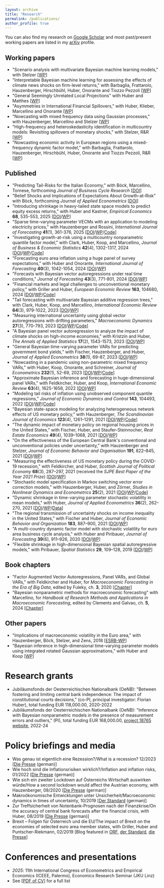 ```yaml
---
layout: archive
title: "Research"
permalink: /publications/
author_profile: true
---
```


You can also find my research on <a href="https://scholar.google.at/citations?user=ymlNJ_UAAAAJ&hl=en">Google Scholar</a> and most past/present working papers are listed in my <a href="https://arxiv.org/a/pfarrhofer_m_1.html">arXiv</a> profile.

## Working papers 
* "Scenario analysis with multivariate Bayesian machine learning models," with Stelzer [[WP](https://arxiv.org/abs/2502.08440)]
* "Interpretable Bayesian machine learning for assessing the effects of climate news shocks on firm-level returns," with Barbaglia, Frattarolo, Hauzenberger, Hirschbühl, Huber, Onorante and Tiozzo Pezzoli [[WP](http://ssrn.com/abstract=5133162)]
* "General Seemingly Unrelated Local Projections" with Huber and Matthes [[WP](http://arxiv.org/abs/2410.17105)]
* "Asymmetries in International Financial Spillovers," with Huber, Klieber, Marcellino and Onorante [[WP](https://arxiv.org/abs/2410.16214)]
* "Nowcasting with mixed frequency data using Gaussian processes," with Hauzenberger, Marcellino and Stelzer [[WP](https://arxiv.org/abs/2402.10574)]
* "High-frequency and heteroskedasticity identification in multicountry models: Revisiting spillovers of monetary shocks," with Stelzer, R&R [[WP](https://arxiv.org/abs/1912.03158)]
* "Nowcasting economic activity in European regions using a mixed-frequency dynamic factor model," with Barbaglia, Frattarolo, Hauzenberger, Hirschbühl, Huber, Onorante and Tiozzo Pezzoli, R&R [[WP](https://arxiv.org/abs/2401.10054)]

## Published
* "Predicting Tail-Risks for the Italian Economy," with Böck, Marcellino, Tornese, forthcoming _Journal of Business Cycle Research_ [[DOI](https://doi.org/10.1007/s41549-025-00106-1)]
* "Belief Shocks and Implications of Expectations About Growth-at-Risk" with Böck, forthcoming _Journal of Applied Econometrics_ [[DOI](https://doi.org/10.1002/jae.3117)]
* "Introducing shrinkage in heavy-tailed state space models to predict equity excess returns," with Huber and Kastner, _Empirical Economics_ **68**, 535-553, 2025 [[DOI](https://doi.org/10.1007/s00181-023-02437-3)/[WP](https://arxiv.org/abs/1805.12217)]
* "Sparse time-varying parameter VECMs with an application to modeling electricity prices," with Hauzenberger and Rossini, _International Journal of Forecasting_ **41**(1), 361-376, 2025 [[DOI](https://doi.org/10.1016/j.ijforecast.2024.09.001)/[WP](https://arxiv.org/abs/2011.04577)/[Code](https://github.com/nhauzenb/tvpvecm)]
* "Investigating growth-at-risk using a multicountry nonparametric quantile factor model," with Clark, Huber, Koop, and Marcellino, _Journal of Business & Economic Statistics_ **42**(4), 1302-1317, 2024 [[DOI](https://doi.org/10.1080/07350015.2024.2310020)/[WP](https://arxiv.org/abs/2110.03411)/[Code](https://github.com/mpfarrho/qf-bart)]
* "Forecasting euro area inflation using a huge panel of survey expectations," with Huber and Onorante, _International Journal of Forecasting_ **40**(3), 1042-1054, 2024 [[DOI](https://doi.org/10.1016/j.ijforecast.2023.09.003)/[WP](https://arxiv.org/abs/2207.12225)]
* "Forecasts with Bayesian vector autoregressions under real time conditions," _Journal of Forecasting_ **43**(3), 771-801, 2024 [[DOI](https://doi.org/10.1002/for.3055)/[WP](https://arxiv.org/abs/2004.04984)]
* "Financial markets and legal challenges to unconventional monetary policy," with Griller and Huber, _European Economic Review_ **163**, 104680, 2024 [[DOI](https://doi.org/10.1016/j.euroecorev.2024.104680)/[WP](https://arxiv.org/abs/2202.12695)/[Code](https://github.com/mpfarrho/idhet-mix)]
* "Tail forecasting with multivariate Bayesian additive regression trees," with Clark, Huber, Koop, and Marcellino, _International Economic Review_ **64**(3), 979-1022, 2023 [[DOI](https://onlinelibrary.wiley.com/doi/10.1111/iere.12619)/[WP](https://papers.ssrn.com/sol3/papers.cfm?abstract_id=3809866)]
* "Measuring international uncertainty using global vector autoregressions with drifting parameters," _Macroeconomic Dynamics_ **27**(3), 770-793, 2023
  [[DOI](https://doi.org/10.1017/S1365100521000663)/[WP](https://arxiv.org/abs/1908.06325)/[Code](https://github.com/mpfarrho/tvp-gvar-fsvm)]
* "A Bayesian panel vector autoregression to analyze the impact of climate shocks on high-income economies," with Kristzin and Huber, _The Annals of Applied Statistics_ **17**(2), 1543-1573, 2023 [[DOI](http://dx.doi.org/10.1214/22-AOAS1681)/[WP](https://arxiv.org/abs/1804.01554)]
* "General Bayesian time-varying parameter VARs for predicting government bond yields," with Fischer, Hauzenberger, and Huber, _Journal of Applied Econometrics_ **38**(1), 69-87, 2023 [[DOI](https://doi.org/10.1002/jae.2936)/[WP](https://arxiv.org/abs/2102.13393)]
* "Nowcasting in a pandemic using non-parametric mixed frequency VARs," with Huber, Koop, Onorante, and Schreiner, _Journal of Econometrics_ **232**(1), 52-69, 2023 [[DOI](https://doi.org/10.1016/j.jeconom.2020.11.006)/[WP](https://arxiv.org/abs/2008.12706)/[Code](https://github.com/mpfarrho/mf-bavart)]
* "Approximate Bayesian inference and forecasting in huge-dimensional panel VARs," with Feldkircher, Huber, and Koop, _International Economic Review_ **63**(4), 1625-1658, 2022 [[DOI](https://doi.org/10.1111/iere.12577)/[WP](https://arxiv.org/abs/2103.04944)]
* "Modeling tail risks of inflation using unobserved component quantile regressions," _Journal of Economic Dynamics and Control_ **143**, 104493, 2022 [[DOI](https://www.sciencedirect.com/science/article/abs/pii/S016518892200197X)/[WP](https://arxiv.org/abs/2103.03632)/[Code](https://github.com/mpfarrho/tvp-qr)]
* "Bayesian state-space modeling for analyzing heterogeneous network effects of US monetary policy," with Hauzenberger, _The Scandinavian Journal of Economics_ **123**(4), 1261–1291, 2021 [[DOI](https://doi.org/10.1111/sjoe.12436)/[WP](https://arxiv.org/abs/1911.06206)/[Code](https://github.com/mpfarrho/tvp-network-panel)]
* "The dynamic impact of monetary policy on regional housing prices in the United States," with Fischer, Huber, and Staufer-Steinnocher, _Real Estate Economics_ **49**(4), 1039–1068, 2021 [[DOI](https://doi.org/10.1111/1540-6229.12274)/[WP](https://arxiv.org/abs/1802.05870)]
* "On the effectiveness of the European Central Bank's conventional and unconventional policies under uncertainty," with Hauzenberger and Stelzer, _Journal of Economic Behavior and Organisation_ **191**, 822–845, 2021 [[DOI](https://doi.org/10.1016/j.jebo.2021.09.041)/[WP](https://arxiv.org/abs/2011.14424)]
* "Measuring the effectiveness of US monetary policy during the COVID-19 recession," with Feldkircher, and Huber, _Scottish Journal of Political Economy_ **68**(3), 287–297, 2021 (received the _SJPE Best Paper of the Year 2021 Prize_) [[DOI](https://doi.org/10.1111/sjpe.12275)/[WP](https://arxiv.org/abs/2007.15419)]
* "Stochastic model specification in Markov switching vector error correction models," with Hauzenberger, Huber, and Zörner, _Studies in Nonlinear Dynamics and Econometrics_ **25**(2), 2021 [[DOI](https://doi.org/10.1515/snde-2018-0069)/[WP](https://arxiv.org/abs/1807.00529)/[Code](https://www.dropbox.com/s/rk16vrnsesqtfz6/HHO2020.zip?dl=0)]
* "Dynamic shrinkage in time-varying parameter stochastic volatility in mean models," with Huber, _Journal of Applied Econometrics_ **36**(2), 262–270, 2021 [[DOI](https://doi.org/10.1002/jae.2804)/[WP](https://arxiv.org/abs/2005.06851)/[Data](http://qed.econ.queensu.ca/jae/datasets/huber005/)]
* "The regional transmission of uncertainty shocks on income inequality in the United States," with Fischer and Huber, _Journal of Economic Behavior and Organization_ **183**, 887–900, 2021 [[DOI](https://doi.org/10.1016/j.jebo.2019.03.004)/[WP](https://arxiv.org/abs/1806.08278)]
* "A multi-country dynamic factor model with stochastic volatility for euro area business cycle analysis," with Huber and Piribauer, _Journal of Forecasting_ **39**(6), 911–926, 2020 [[DOI](https://doi.org/10.1002/for.2667)/[WP](https://arxiv.org/abs/2001.03935)]
* "Flexible shrinkage in high-dimensional Bayesian spatial autoregressive models," with Piribauer, _Spatial Statistics_ **29**, 109–128, 2019 [[DOI](https://doi.org/10.1016/j.spasta.2018.10.004)/[WP](https://arxiv.org/abs/1805.10822)]

## Book chapters
* "Factor Augmented Vector Autoregressions, Panel VARs, and Global VARs," with Feldkircher and Huber, for _Macroeconomic Forecasting in the Era of Big Data_, edited by Fuleky, ch. **3**, 2020 [[Chapter](https://link.springer.com/chapter/10.1007/978-3-030-31150-6_3)]
* "Bayesian nonparametric methods for macroeconomic forecasting" with Marcellino, for _Handbook of Research Methods and Applications in Macroeconomic Forecasting_, edited by Clements and Galvao, ch. **5**, 2024 [[Chapter](https://doi.org/10.4337/9781035310050.00009)]

## Other papers
* "Implications of macroeconomic volatility in the Euro area," with Hauzenberger, Böck, Stelzer, and Zens, 2018 [[ESRB-WP](https://www.esrb.europa.eu/pub/pdf/wp/esrb.wp80.en.pdf?3d22daf2cf5665f0c8314cca792924a1)]
* "Bayesian inference in high-dimensional time-varying parameter models using integrated rotated Gaussian approximations," with Huber and Koop [[WP](https://arxiv.org/abs/2002.10274)]

# Research grants
* Jubiläumsfonds der Oesterreichischen Nationalbank (OeNB): "Between fostering and limiting central bank independence: The impact of constitutional courts decisions," (co-PI, principal investigator: Florian Huber), total funding EUR 118,000.00, 2020-2022
* Jubiläumsfonds der Oesterreichischen Nationalbank (OeNB): "Inference with Bayesian nonparametric models in the presence of measurement errors and outliers," (PI), total funding EUR 168,000.00, [project 18765 website](https://mpfarrho.github.io/project18765), 2022-24

# Policy briefings and media
* Was genau ist eigentlich eine Rezession?/What is a recession? 12/2023 [[Die Presse](https://www.diepresse.com/17912518/was-genau-ist-eigentlich-eine-rezession) (german)]
* Wie hoch sind die Inflationsrisiken wirklich?/Inflation and inflation risks, 01/2022 [[Die Presse](https://www.diepresse.com/6091216/wie-hoch-sind-die-inflationsrisiken-wirklich) (german)]
* Wie sich ein zweiter Lockdown auf Österreichs Wirtschaft auswirken würde/How a second lockdown would affect the Austrian economy, with Hauzenberger, 08/2020 [[Die Presse](https://www.diepresse.com/5847063/wie-sich-ein-zweiter-lockdown-auf-oesterreichs-wirtschaft-auswirken-wuerde) (german)]
* Makroökonomische Entwicklungen unter Unsicherheit/Macroeconomic dynamics in times of uncertainty, 10/2019 [[Der Standard](https://www.derstandard.at/story/2000109264301/makrooekonomische-entwicklungen-unter-unsicherheit) (german)]
* Zur Treffsicherheit von Notenbank-Prognosen nach der Finanzkrise/On the accuracy of central bank forecasts after the financial crisis, with Huber, 08/2019 [[Die Presse](https://www.diepresse.com/5668295/zur-treffsicherheit-von-notenbank-prognosen-nach-der-finanzkrise) (german)]
* Brexit – Folgen für Österreich und die EU/The impact of Brexit on the economies of selected euro area member states, with Griller, Huber and Puntscher-Riekmann, 02/2019 [Blog featured in [ORF](https://orf.at/stories/3111231/), [der Standard](https://www.derstandard.at/story/2000097900545/forscher-warnen-vor-schwerwiegenden-folgen-eines-brexit), [die Presse](https://www.diepresse.com/5580178/brexit-studie-verflochtene-wirtschaft-reagiert-sensibel)]

# Conferences and presentations
* _2025_: 11th International Congress of Econometrics and Empirical Economics (ICEEE, Palermo), Economics Research Seminar (JKU Linz)
* See [[PDF of CV](https://www.dropbox.com/s/2xgz0ge1h4enc6i/cv.pdf?dl=0)] for a full list
